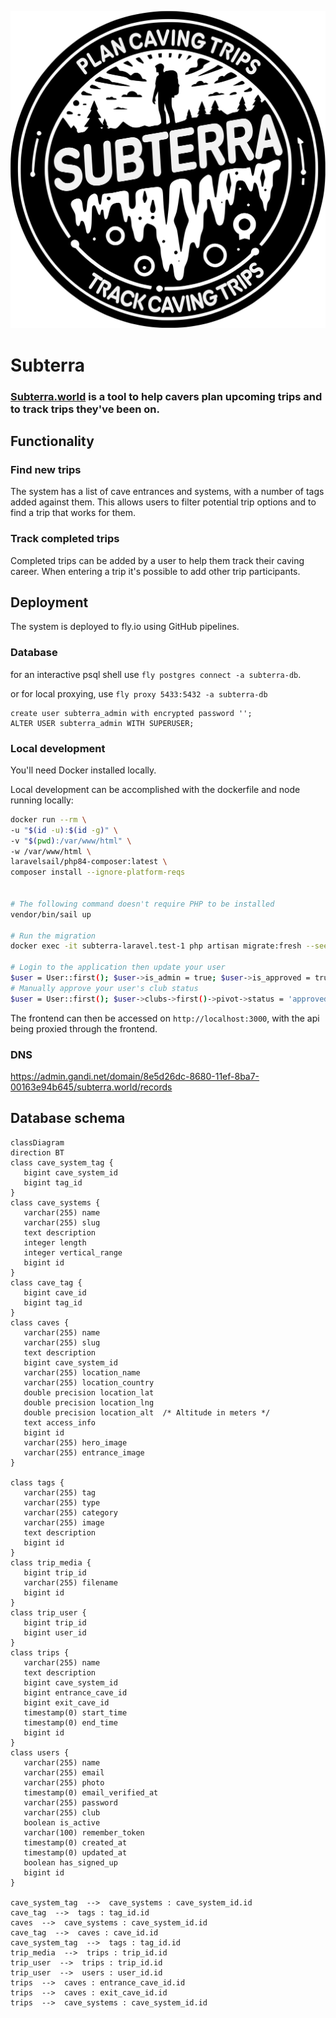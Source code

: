 ![Subterra Logo](frontend/src/assets/subterra.svg)

# Subterra 

### [Subterra.world](https://subterra.world) is a tool to help cavers plan upcoming trips and to track trips they've been on.

## Functionality
### Find new trips
The system has a list of cave entrances and systems, with a number of tags added against them. This allows users to filter potential trip options and to find a trip that works for them.
### Track completed trips
Completed trips can be added by a user to help them track their caving career. When entering a trip it's possible to add other trip participants.

## Deployment
The system is deployed to fly.io using GitHub pipelines.

### Database
for an interactive psql shell use `fly postgres connect -a subterra-db`.

or for local proxying, use `fly proxy 5433:5432 -a subterra-db`
```
create user subterra_admin with encrypted password '';
ALTER USER subterra_admin WITH SUPERUSER;
```

### Local development
You'll need Docker installed locally.

Local development can be accomplished with the dockerfile and node running locally:
```sh
docker run --rm \
-u "$(id -u):$(id -g)" \
-v "$(pwd):/var/www/html" \
-w /var/www/html \
laravelsail/php84-composer:latest \
composer install --ignore-platform-reqs


# The following command doesn't require PHP to be installed
vendor/bin/sail up

# Run the migration
docker exec -it subterra-laravel.test-1 php artisan migrate:fresh --seed

# Login to the application then update your user
$user = User::first(); $user->is_admin = true; $user->is_approved = true; $user->save();
# Manually approve your user's club status
$user = User::first(); $user->clubs->first()->pivot->status = 'approved'; $user->clubs->first()->pivot->save();
```

The frontend can then be accessed on `http://localhost:3000`, with the api being proxied through the frontend.

### DNS
https://admin.gandi.net/domain/8e5d26dc-8680-11ef-8ba7-00163e94b645/subterra.world/records


## Database schema

```mermaid
classDiagram
direction BT
class cave_system_tag {
   bigint cave_system_id
   bigint tag_id
}
class cave_systems {
   varchar(255) name
   varchar(255) slug
   text description
   integer length
   integer vertical_range
   bigint id
}
class cave_tag {
   bigint cave_id
   bigint tag_id
}
class caves {
   varchar(255) name
   varchar(255) slug
   text description
   bigint cave_system_id
   varchar(255) location_name
   varchar(255) location_country
   double precision location_lat
   double precision location_lng
   double precision location_alt  /* Altitude in meters */
   text access_info
   bigint id
   varchar(255) hero_image
   varchar(255) entrance_image
}

class tags {
   varchar(255) tag
   varchar(255) type
   varchar(255) category
   varchar(255) image
   text description
   bigint id
}
class trip_media {
   bigint trip_id
   varchar(255) filename
   bigint id
}
class trip_user {
   bigint trip_id
   bigint user_id
}
class trips {
   varchar(255) name
   text description
   bigint cave_system_id
   bigint entrance_cave_id
   bigint exit_cave_id
   timestamp(0) start_time
   timestamp(0) end_time
   bigint id
}
class users {
   varchar(255) name
   varchar(255) email
   varchar(255) photo
   timestamp(0) email_verified_at
   varchar(255) password
   varchar(255) club
   boolean is_active
   varchar(100) remember_token
   timestamp(0) created_at
   timestamp(0) updated_at
   boolean has_signed_up
   bigint id
}

cave_system_tag  -->  cave_systems : cave_system_id.id
cave_tag  -->  tags : tag_id.id
caves  -->  cave_systems : cave_system_id.id
cave_tag  -->  caves : cave_id.id
cave_system_tag  -->  tags : tag_id.id
trip_media  -->  trips : trip_id.id
trip_user  -->  trips : trip_id.id
trip_user  -->  users : user_id.id
trips  -->  caves : entrance_cave_id.id
trips  -->  caves : exit_cave_id.id
trips  -->  cave_systems : cave_system_id.id

```